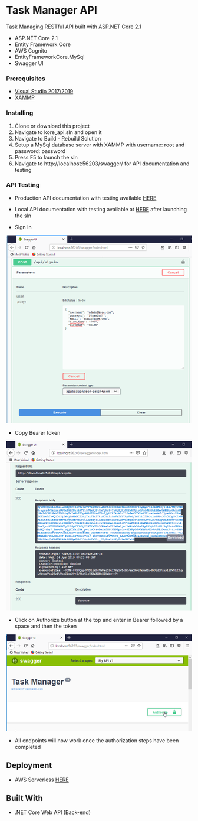 # Task Manager API

Task Managing RESTful API built with ASP.NET Core 2.1

* ASP.NET Core 2.1
* Entity Framework Core
* AWS Cognito
* EntityFrameworkCore.MySql
* Swagger UI

### Prerequisites
* [Visual Studio 2017/2019](https://visualstudio.microsoft.com/downloads/)
* [XAMMP](https://www.apachefriends.org/index.html)

### Installing

1. Clone or download this project
2. Navigate to kore_api.sln and open it
3. Navigate to Build - Rebuild Solution
4. Setup a MySql database server with XAMMP with username: root and password: password
5. Press F5 to launch the sln
6. Navigate to http://localhost:56203/swagger/ for API documentation and testing

### API Testing
- Production API documentation with testing available [HERE](https://w4c7snxw32.execute-api.us-east-2.amazonaws.com/Prod/swagger/)

- Local API documentation with testing available at [HERE](http://localhost:56203/swagger/) after launching the sln

- Sign In

![](../project-files/swagger1.png)

- Copy Bearer token

![](../project-files/swagger2.png)

- Click on Authorize button at the top and enter in Bearer followed by a space and then the token

![](../project-files/swagger3.png)

- All endpoints will now work once the authorization steps have been completed

## Deployment
* AWS Serverless [HERE](https://w4c7snxw32.execute-api.us-east-2.amazonaws.com/Prod/swagger/)

## Built With
* .NET Core Web API (Back-end)
